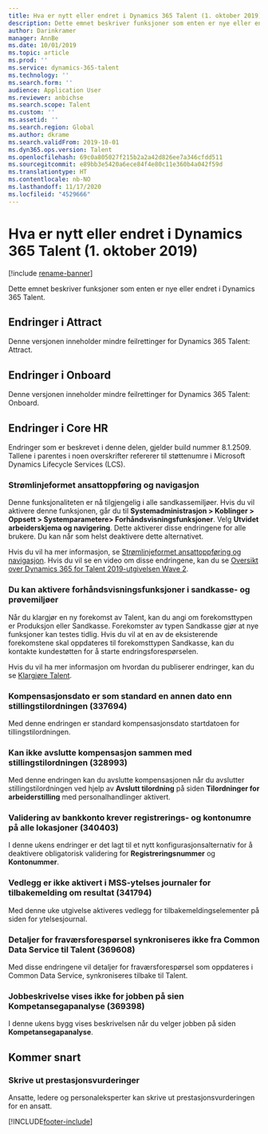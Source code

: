 ```yaml
---
title: Hva er nytt eller endret i Dynamics 365 Talent (1. oktober 2019)
description: Dette emnet beskriver funksjoner som enten er nye eller endret i Microsoft Dynamics 365 Talent.
author: Darinkramer
manager: AnnBe
ms.date: 10/01/2019
ms.topic: article
ms.prod: ''
ms.service: dynamics-365-talent
ms.technology: ''
ms.search.form: ''
audience: Application User
ms.reviewer: anbichse
ms.search.scope: Talent
ms.custom: ''
ms.assetid: ''
ms.search.region: Global
ms.author: dkrame
ms.search.validFrom: 2019-10-01
ms.dyn365.ops.version: Talent
ms.openlocfilehash: 69c0a805027f215b2a2a42d826ee7a346cfdd511
ms.sourcegitcommit: e89bb3e5420a6ece84f4e80c11e360b4a042f59d
ms.translationtype: HT
ms.contentlocale: nb-NO
ms.lasthandoff: 11/17/2020
ms.locfileid: "4529666"
---
```

# <a name="whats-new-or-changed-in-dynamics-365-talent-october-1-2019"></a>Hva er nytt eller endret i Dynamics 365 Talent (1. oktober 2019)

[!include [rename-banner](~/includes/cc-data-platform-banner.md)]

Dette emnet beskriver funksjoner som enten er nye eller endret i Dynamics 365 Talent.

## <a name="changes-in-attract"></a>Endringer i Attract

Denne versjonen inneholder mindre feilrettinger for Dynamics 365 Talent: Attract.

## <a name="changes-in-onboard"></a>Endringer i Onboard

Denne versjonen inneholder mindre feilrettinger for Dynamics 365 Talent: Onboard.

## <a name="changes-in-core-hr"></a>Endringer i Core HR

Endringer som er beskrevet i denne delen, gjelder build nummer 8.1.2509. Tallene i parentes i noen overskrifter refererer til støttenumre i Microsoft Dynamics Lifecycle Services (LCS).

### <a name="streamlined-employee-entry-and-navigation"></a>Strømlinjeformet ansattoppføring og navigasjon

Denne funksjonaliteten er nå tilgjengelig i alle sandkassemiljøer. Hvis du vil aktivere denne funksjonen, går du til **Systemadministrasjon > Koblinger > Oppsett > Systemparametere> Forhåndsvisningsfunksjoner**. Velg **Utvidet arbeiderskjema og navigering**. Dette aktiverer disse endringene for alle brukere. Du kan når som helst deaktivere dette alternativet.

Hvis du vil ha mer informasjon, se [Strømlinjeformet ansattoppføring og navigasjon](./streamlined-employee-entry.md). Hvis du vil se en video om disse endringene, kan du se [Oversikt over Dynamics 365 for Talent 2019-utgivelsen Wave 2](https://aka.ms/ROGT19RW2ROV).

### <a name="you-can-enable-preview-features-in-sandbox-and-trial-environments"></a>Du kan aktivere forhåndsvisningsfunksjoner i sandkasse- og prøvemiljøer

Når du klargjør en ny forekomst av Talent, kan du angi om forekomsttypen er Produksjon eller Sandkasse. Forekomster av typen Sandkasse gjør at nye funksjoner kan testes tidlig. Hvis du vil at en av de eksisterende forekomstene skal oppdateres til forekomsttypen Sandkasse, kan du kontakte kundestøtten for å starte endringsforespørselen.

Hvis du vil ha mer informasjon om hvordan du publiserer endringer, kan du se [Klargjøre Talent](./provisioning-talent.md).

### <a name="compensation-date-defaults-to-a-different-date-than-the-position-assignment-337694"></a>Kompensasjonsdato er som standard en annen dato enn stillingstilordningen (337694)

Med denne endringen er standard kompensasjonsdato startdatoen for tillingstilordningen.

### <a name="not-able-to-end-compensation-along-with-its-position-assignment-328993"></a>Kan ikke avslutte kompensasjon sammen med stillingstilordningen (328993)

Med denne endringen kan du avslutte kompensasjonen når du avslutter stillingstilordningen ved hjelp av **Avslutt tilordning** på siden **Tilordninger for arbeiderstilling** med personalhandlinger aktivert.

### <a name="bank-account-validation-requires-routing-and-account-numbers-in-all-locations-340403"></a>Validering av bankkonto krever registrerings- og kontonumre på alle lokasjoner (340403)

I denne ukens endringer er det lagt til et nytt konfigurasjonsalternativ for å deaktivere obligatorisk validering for **Registreringsnummer** og **Kontonummer**. 

### <a name="attachments-are-not-enabled-in-mss-performance-journals-for-performance-feedback-341794"></a>Vedlegg er ikke aktivert i MSS-ytelses journaler for tilbakemelding om resultat (341794)

Med denne uke utgivelse aktiveres vedlegg for tilbakemeldingselementer på siden for ytelsesjournal.

### <a name="leave-request-details-dont-sync-from-common-data-service-to-talent-369608"></a>Detaljer for fraværsforespørsel synkroniseres ikke fra Common Data Service til Talent (369608)

Med disse endringene vil detaljer for fraværsforespørsel som oppdateres i Common Data Service, synkroniseres tilbake til Talent.

### <a name="job-description-doesnt-display-for-the-job-in-the-skill-gap-analysis-page-369398"></a>Jobbeskrivelse vises ikke for jobben på sien Kompetansegapanalyse (369398)

I denne ukens bygg vises beskrivelsen når du velger jobben på siden **Kompetansegapanalyse**.

## <a name="coming-soon"></a>Kommer snart

### <a name="print-performance-reviews"></a>Skrive ut prestasjonsvurderinger

Ansatte, ledere og personaleksperter kan skrive ut prestasjonsvurderingen for en ansatt.


[!INCLUDE[footer-include](../includes/footer-banner.md)]